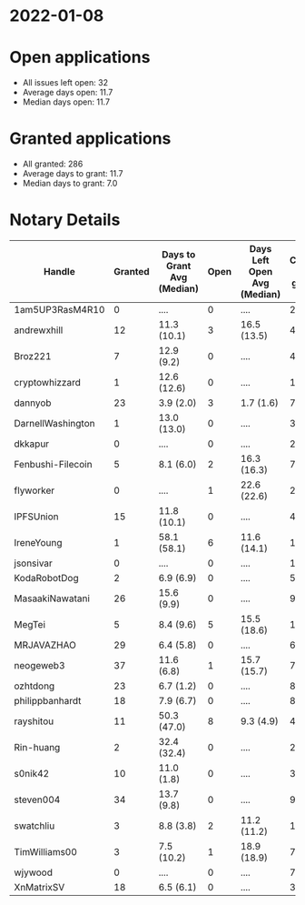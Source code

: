 2022-01-08
==========

# Open applications

- All issues left open: 32
- Average days open: 11.7
- Median days open: 11.7

# Granted applications

- All granted: 286
- Average days to grant: 11.7
- Median days to grant: 7.0

# Notary Details

| Handle            |   Granted | Days to Grant Avg (Median)   |   Open | Days Left Open Avg (Median)   |   Closed (no grant) |
|-------------------|-----------|------------------------------|--------|-------------------------------|---------------------|
| 1am5UP3RasM4R10   |         0 | ....                         |      0 | ....                          |                   2 |
| andrewxhill       |        12 | 11.3  (10.1)                 |      3 | 16.5  (13.5)                  |                  45 |
| Broz221           |         7 | 12.9  (9.2)                  |      0 | ....                          |                  48 |
| cryptowhizzard    |         1 | 12.6  (12.6)                 |      0 | ....                          |                  11 |
| dannyob           |        23 | 3.9  (2.0)                   |      3 | 1.7  (1.6)                    |                  79 |
| DarnellWashington |         1 | 13.0  (13.0)                 |      0 | ....                          |                   3 |
| dkkapur           |         0 | ....                         |      0 | ....                          |                   2 |
| Fenbushi-Filecoin |         5 | 8.1  (6.0)                   |      2 | 16.3  (16.3)                  |                  71 |
| flyworker         |         0 | ....                         |      1 | 22.6  (22.6)                  |                   2 |
| IPFSUnion         |        15 | 11.8  (10.1)                 |      0 | ....                          |                  44 |
| IreneYoung        |         1 | 58.1  (58.1)                 |      6 | 11.6  (14.1)                  |                  13 |
| jsonsivar         |         0 | ....                         |      0 | ....                          |                  13 |
| KodaRobotDog      |         2 | 6.9  (6.9)                   |      0 | ....                          |                   5 |
| MasaakiNawatani   |        26 | 15.6  (9.9)                  |      0 | ....                          |                  90 |
| MegTei            |         5 | 8.4  (9.6)                   |      5 | 15.5  (18.6)                  |                  14 |
| MRJAVAZHAO        |        29 | 6.4  (5.8)                   |      0 | ....                          |                  61 |
| neogeweb3         |        37 | 11.6  (6.8)                  |      1 | 15.7  (15.7)                  |                  72 |
| ozhtdong          |        23 | 6.7  (1.2)                   |      0 | ....                          |                  89 |
| philippbanhardt   |        18 | 7.9  (6.7)                   |      0 | ....                          |                  81 |
| rayshitou         |        11 | 50.3  (47.0)                 |      8 | 9.3  (4.9)                    |                  42 |
| Rin-huang         |         2 | 32.4  (32.4)                 |      0 | ....                          |                   2 |
| s0nik42           |        10 | 11.0  (1.8)                  |      0 | ....                          |                  30 |
| steven004         |        34 | 13.7  (9.8)                  |      0 | ....                          |                  99 |
| swatchliu         |         3 | 8.8  (3.8)                   |      2 | 11.2  (11.2)                  |                  17 |
| TimWilliams00     |         3 | 7.5  (10.2)                  |      1 | 18.9  (18.9)                  |                   7 |
| wjywood           |         0 | ....                         |      0 | ....                          |                   7 |
| XnMatrixSV        |        18 | 6.5  (6.1)                   |      0 | ....                          |                  31 |